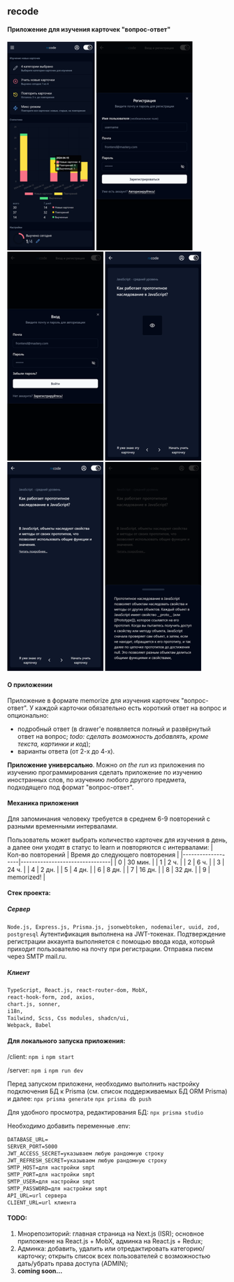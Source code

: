 ## recode

#### Приложение для изучения карточек "вопрос-ответ"

<img src="./readme-assets/app-screen.png" width=200 />
<img src="./readme-assets/app-screen-registration.png" width=220 />
<img src="./readme-assets/app-screen-login.png" width=220 />
<img src="./readme-assets/app-screen-learning-1.png" width=220 />
<img src="./readme-assets/app-screen-learning-2.png" width=220 />
<img src="./readme-assets/app-screen-learning-3.png" width=220 />

#### О приложении

Приложение в формате memorize для изучения карточек "вопрос-ответ".
У каждой карточки обязательно есть короткий ответ на вопрос и опционально:

-   подробный ответ (в drawer'е появляется полный и развёрнутый ответ на вопрос; _todo: сделать возможность добавлять, кроме текста, картинки и код_);
-   варианты ответа (от 2-х до 4-х).

**Приложение универсально**. Можно _on the run_ из приложения по изучению программирования сделать приложение по изучению иностранных слов, по изучению любого другого предмета, подходящего под формат "вопрос-ответ".

#### Механика приложения

Для запоминания человеку требуется в среднем 6-9 повторений с разными временными интервалами.

Пользователь может выбрать количество карточек для изучения в день, а далее они уходят в статус to learn и повторяются с интервалами:
| Кол-во повторений | Время до следующего повторения |
|-------------------|--------------------------------|
| 0 | 30 мин. |
| 1 | 2 ч. |
| 2 | 6 ч. |
| 3 | 24 ч. |
| 4 | 2 дн. |
| 5 | 4 дн. |
| 6 | 8 дн. |
| 7 | 16 дн. |
| 8 | 32 дн. |
| 9 | memorized! |

#### Стек проекта:

##### Сервер

`Node.js, Express.js, Prisma.js, jsonwebtoken, nodemailer, uuid, zod, postgresql`
Аутентификация выполнена на JWT-токенах.
Подтверждение регистрации аккаунта выполняется с помощью ввода кода, который приходит пользователю на почту при регистрации. Отправка писем через SMTP mail\.ru.

##### Клиент

```
TypeScript, React.js, react-router-dom, MobX,
react-hook-form, zod, axios,
chart.js, sonner,
i18n,
Tailwind, Scss, Css modules, shadcn/ui,
Webpack, Babel
```

#### Для локального запуска приложения:

/client:
`npm i`
`npm start`

/server:
`npm i`
`npm run dev`

Перед запуском приложени, необходимо выполнить настройку подключения БД к Prisma (см. список поддерживаемых БД ORM Prisma) и далее:
`npx prisma generate`
`npx prisma db push`

Для удобного просмотра, редактирования БД:
`npx prisma studio`

Необходимо добавить переменные .env:

```
DATABASE_URL=
SERVER_PORT=5000
JWT_ACCESS_SECRET=указываем любую рандомную строку
JWT_REFRESH_SECRET=указываем любую рандомную строку
SMTP_HOST=для настройки smpt
SMTP_PORT=для настройки smpt
SMTP_USER=для настройки smpt
SMTP_PASSWORD=для настройки smpt
API_URL=url сервера
CLIENT_URL=url клиента
```

#### TODO:

1. Мнорепозиторий: главная страница на Next.js (ISR); основное приложение на React.js + MobX, админка на React.js + Redux;
2. Админка: добавить, удалить или отредактировать категорию/карточку; открыть список всех пользователей с возможностью дать/убрать права доступа (ADMIN);
3. **coming soon...**
